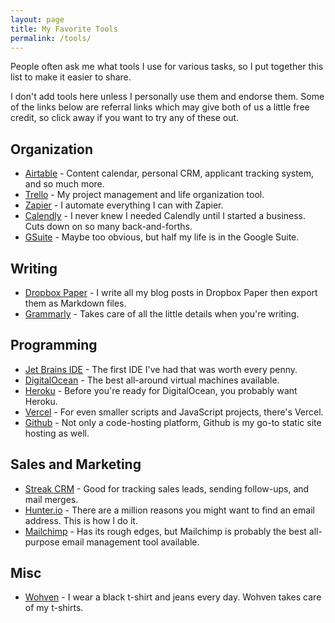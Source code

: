 ```yaml
---
layout: page
title: My Favorite Tools
permalink: /tools/
---
```


People often ask me what tools I use for various tasks, so I put together this list to make it easier to share.

I don't add tools here unless I personally use them and endorse them. Some of the links below are referral links 
which may give both of us a little free credit, so click away if you want to try any of these out. 

## Organization
- [Airtable](https://airtable.com/invite/r/4EaSmQNr) - Content calendar, personal CRM, applicant tracking system, and so much more.
- [Trello](https://trello.com/) - My project management and life organization tool.
- [Zapier](https://zapier.com/) - I automate everything I can with Zapier.
- [Calendly](https://calendly.com/) - I never knew I needed Calendly until I started a business. Cuts down on so many back-and-forths.
- [GSuite](https://refergsuite.app.goo.gl/ACiV) - Maybe too obvious, but half my life is in the Google Suite.

## Writing
- [Dropbox Paper](https://db.tt/qZOUEOyKDm) - I write all my blog posts in Dropbox Paper then export them as Markdown files.
- [Grammarly](https://www.grammarly.com/) - Takes care of all the little details when you're writing.

## Programming
- [Jet Brains IDE](https://www.jetbrains.com/) - The first IDE I've had that was worth every penny.
- [DigitalOcean](https://m.do.co/c/888fefc32a01) - The best all-around virtual machines available.
- [Heroku](http://heroku.com/) - Before you're ready for DigitalOcean, you probably want Heroku.
- [Vercel](https://vercel.com/) - For even smaller scripts and JavaScript projects, there's Vercel.
- [Github](http://github.com/) - Not only a code-hosting platform, Github is my go-to static site hosting as well.

## Sales and Marketing
- [Streak CRM](https://www.streak.com/) - Good for tracking sales leads, sending follow-ups, and mail merges.
- [Hunter.io](https://hunter.io/) - There are a million reasons you might want to find an email address. This is how I do it.
- [Mailchimp](http://eepurl.com/cMDrn5) - Has its rough edges, but Mailchimp is probably the best all-purpose email management tool available.

## Misc
- [Wohven](http://wohven.refr.cc/karlhughes) - I wear a black t-shirt and jeans every day. Wohven takes care of my t-shirts.
